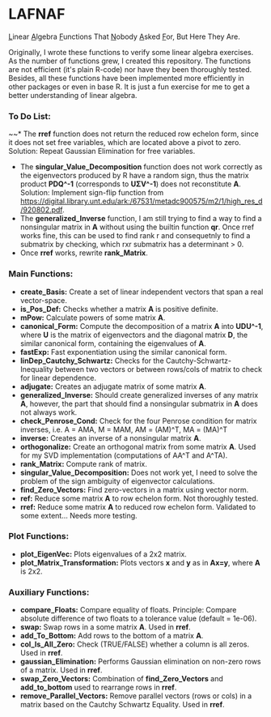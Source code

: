 # LAFNAF
<ins>L</ins>inear <ins>A</ins>lgebra <ins>F</ins>unctions That <ins>N</ins>obody <ins>A</ins>sked <ins>F</ins>or, But Here They Are.

Originally, I wrote these functions to verify some linear algebra exercises. As the number of functions grew, I created this repository. The functions are not efficient (it's plain R-code) nor have they been thoroughly tested. Besides, all these functions have been implemented more efficiently in other packages or even in base R. It is just a fun exercise for me to get a better understanding of linear algebra.

### To Do List:
~~* The **rref** function does not return the reduced row echelon form, since it does not set free variables, which are located above a pivot to zero. Solution: Repeat Gaussian Elimination for free variables.
* The **singular_Value_Decomposition** function does not work correctly as the eigenvectors produced by R have a random sign, thus the matrix product **PDQ^-1** (corresponds to **UΣV^-1**) does not reconstitute **A**. Solution: Implement sign-flip function from https://digital.library.unt.edu/ark:/67531/metadc900575/m2/1/high_res_d/920802.pdf.
* The **generalized_Inverse** function, I am still trying to find a way to find a nonsingular matrix in **A** without using the builtin function **qr**. Once rref works fine, this can be used to find rank r and consequetnly to find a submatrix by checking, which rxr submatrix has a determinant > 0.
* Once **rref** works, rewrite **rank_Matrix**.

### Main Functions:

* **create_Basis:** Create a set of linear independent vectors that span a real vector-space.
*  **is_Pos_Def:** Checks whether a matrix **A** is positive definite.
*  **mPow:** Calculate powers of some matrix **A**.
*  **canonical_Form:** Compute the decomposition of a matrix **A** into **UDU^-1**, where **U** is the matrix of eigenvectors and the diagonal matrix **D**, the similar canonical form, containing the eigenvalues of **A**.
*  **fastExp:** Fast exponentiation using the similar canonical form.
*  **linDep_Cautchy_Schwartz:** Checks for the Cautchy-Schwartz-Inequality between two vectors or between rows/cols of matrix to check for linear dependence.
*  **adjugate:** Creates an adjugate matrix of some matrix **A**.
*  **generalized_Inverse:** Should create generalized inverses of any matrix **A**, however, the part that should find a nonsingular submatrix in **A** does not always work.
*  **check_Penrose_Cond:** Check for the four Penrose condition for matrix inverses, i.e. A = AMA, M = MAM, AM = (AM)^T, MA = (MA)^T
*  **inverse:** Creates an inverse of a nonsingular matrix **A**.
*  **orthogonalize:** Create an orthogonal matrix from some matrix **A**. Used for my SVD implementation (computations of AA^T and A^TA).
*  **rank_Matrix:** Compute rank of matrix.
*  **singular_Value_Decomposition:** Does not work yet, I need to solve the problem of the sign ambiguity of eigenvector calculations.
*  **find_Zero_Vectors:** Find zero-vectors in a matrix using vector norm.
*  **ref:** Reduce some matrix **A** to row echelon form. Not thoroughly tested.
*  **rref:** Reduce some matrix **A** to reduced row echelon form. Validated to some extent... Needs more testing.

  
### Plot Functions:
*  **plot_EigenVec:** Plots eigenvalues of a 2x2 matrix.
*  **plot_Matrix_Transformation:** Plots vectors **x** and **y** as in **Ax=y**, where **A** is 2x2.

### Auxiliary Functions:
* **compare_Floats:** Compare equality of floats. Principle: Compare absolute difference of two floats to a tolerance value (default = 1e-06). 
*  **swap:** Swap rows in a some matrix **A**. Used in **rref**.
*  **add_To_Bottom:** Add rows to the bottom of a matrix **A**.
*  **col_Is_All_Zero:** Check (TRUE/FALSE) whether a column is all zeros. Used in **rref**.
*  **gaussian_Elimination:** Performs Gaussian elimination on non-zero rows of a matrix. Used in **rref**.
*  **swap_Zero_Vectors:** Combination of **find_Zero_Vectors** and **add_to_bottom** used to rearrange rows in **rref**.
*  **remove_Parallel_Vectors:** Remove parallel vectors (rows or cols) in a matrix based on the Cautchy Schwartz Equality. Used in **rref**.
